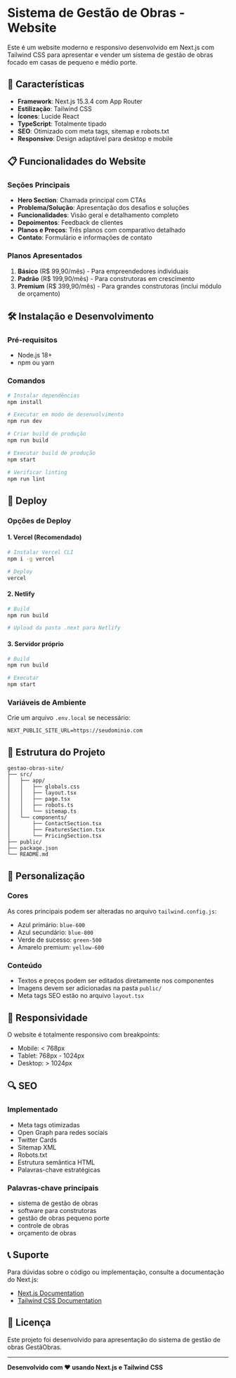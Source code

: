 # Sistema de Gestão de Obras - Website

Este é um website moderno e responsivo desenvolvido em Next.js com Tailwind CSS para apresentar e vender um sistema de gestão de obras focado em casas de pequeno e médio porte.

## 🚀 Características

- **Framework**: Next.js 15.3.4 com App Router
- **Estilização**: Tailwind CSS
- **Ícones**: Lucide React
- **TypeScript**: Totalmente tipado
- **SEO**: Otimizado com meta tags, sitemap e robots.txt
- **Responsivo**: Design adaptável para desktop e mobile

## 📋 Funcionalidades do Website

### Seções Principais
- **Hero Section**: Chamada principal com CTAs
- **Problema/Solução**: Apresentação dos desafios e soluções
- **Funcionalidades**: Visão geral e detalhamento completo
- **Depoimentos**: Feedback de clientes
- **Planos e Preços**: Três planos com comparativo detalhado
- **Contato**: Formulário e informações de contato

### Planos Apresentados
1. **Básico** (R$ 99,90/mês) - Para empreendedores individuais
2. **Padrão** (R$ 199,90/mês) - Para construtoras em crescimento
3. **Premium** (R$ 399,90/mês) - Para grandes construtoras (inclui módulo de orçamento)

## 🛠️ Instalação e Desenvolvimento

### Pré-requisitos
- Node.js 18+ 
- npm ou yarn

### Comandos

```bash
# Instalar dependências
npm install

# Executar em modo de desenvolvimento
npm run dev

# Criar build de produção
npm run build

# Executar build de produção
npm start

# Verificar linting
npm run lint
```

## 🚀 Deploy

### Opções de Deploy

#### 1. Vercel (Recomendado)
```bash
# Instalar Vercel CLI
npm i -g vercel

# Deploy
vercel
```

#### 2. Netlify
```bash
# Build
npm run build

# Upload da pasta .next para Netlify
```

#### 3. Servidor próprio
```bash
# Build
npm run build

# Executar
npm start
```

### Variáveis de Ambiente
Crie um arquivo `.env.local` se necessário:
```
NEXT_PUBLIC_SITE_URL=https://seudominio.com
```

## 📁 Estrutura do Projeto

```
gestao-obras-site/
├── src/
│   ├── app/
│   │   ├── globals.css
│   │   ├── layout.tsx
│   │   ├── page.tsx
│   │   ├── robots.ts
│   │   └── sitemap.ts
│   └── components/
│       ├── ContactSection.tsx
│       ├── FeaturesSection.tsx
│       └── PricingSection.tsx
├── public/
├── package.json
└── README.md
```

## 🎨 Personalização

### Cores
As cores principais podem ser alteradas no arquivo `tailwind.config.js`:
- Azul primário: `blue-600`
- Azul secundário: `blue-800`
- Verde de sucesso: `green-500`
- Amarelo premium: `yellow-600`

### Conteúdo
- Textos e preços podem ser editados diretamente nos componentes
- Imagens devem ser adicionadas na pasta `public/`
- Meta tags SEO estão no arquivo `layout.tsx`

## 📱 Responsividade

O website é totalmente responsivo com breakpoints:
- Mobile: < 768px
- Tablet: 768px - 1024px  
- Desktop: > 1024px

## 🔍 SEO

### Implementado
- Meta tags otimizadas
- Open Graph para redes sociais
- Twitter Cards
- Sitemap XML
- Robots.txt
- Estrutura semântica HTML
- Palavras-chave estratégicas

### Palavras-chave principais
- sistema de gestão de obras
- software para construtoras
- gestão de obras pequeno porte
- controle de obras
- orçamento de obras

## 📞 Suporte

Para dúvidas sobre o código ou implementação, consulte a documentação do Next.js:
- [Next.js Documentation](https://nextjs.org/docs)
- [Tailwind CSS Documentation](https://tailwindcss.com/docs)

## 📄 Licença

Este projeto foi desenvolvido para apresentação do sistema de gestão de obras GestãObras.

---

**Desenvolvido com ❤️ usando Next.js e Tailwind CSS**

